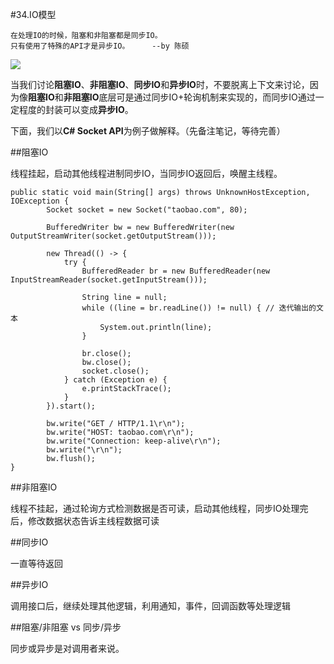 #34.IO模型

```
在处理IO的时候，阻塞和非阻塞都是同步IO。
只有使用了特殊的API才是异步IO。     --by 陈硕
```
<img src="http://pic2.zhimg.com/7d3eb389b7724878bd7e12ebc6dbcdb5_b.jpg" />

当我们讨论**阻塞IO**、**非阻塞IO**、**同步IO**和**异步IO**时，不要脱离上下文来讨论，因为像**阻塞IO**和**非阻塞IO**底层可是通过同步IO+轮询机制来实现的，而同步IO通过一定程度的封装可以变成**异步IO**。

下面，我们以**C# Socket API**为例子做解释。（先备注笔记，等待完善）

##阻塞IO

线程挂起，启动其他线程进制同步IO，当同步IO返回后，唤醒主线程。

```
public static void main(String[] args) throws UnknownHostException, IOException {
		Socket socket = new Socket("taobao.com", 80);

		BufferedWriter bw = new BufferedWriter(new OutputStreamWriter(socket.getOutputStream()));

		new Thread(() -> {
  			try {
  				BufferedReader br = new BufferedReader(new InputStreamReader(socket.getInputStream()));
  
  				String line = null;
  				while ((line = br.readLine()) != null) { // 迭代输出的文本
  					System.out.println(line);
  				}
  
  				br.close();
  				bw.close();
  				socket.close();
  			} catch (Exception e) {
  				e.printStackTrace();
  			}
		}).start();

		bw.write("GET / HTTP/1.1\r\n");
		bw.write("HOST: taobao.com\r\n");
		bw.write("Connection: keep-alive\r\n");
		bw.write("\r\n");
		bw.flush();
}
```

##非阻塞IO

线程不挂起，通过轮询方式检测数据是否可读，启动其他线程，同步IO处理完后，修改数据状态告诉主线程数据可读

##同步IO

一直等待返回

##异步IO

调用接口后，继续处理其他逻辑，利用通知，事件，回调函数等处理逻辑

##阻塞/非阻塞 vs 同步/异步

同步或异步是对调用者来说。

